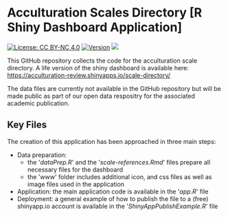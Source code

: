 # Acculturation Scales Directory [R Shiny Dashboard Application]
[![License: CC BY-NC 4.0](https://img.shields.io/badge/License-CC_BY--NC_4.0-lightgrey.svg)](https://creativecommons.org/licenses/by-nc/4.0/)
[![Version](https://badge.fury.io/gh/tterb%2FHyde.svg)](https://badge.fury.io/gh/tterb%2FHyde)
[![](https://img.shields.io/badge/Shiny-shinyapps.io-blue?style=flat&labelColor=white&logo=RStudio&logoColor=blue)](https://matt.dray.shinyapps.io/randoflag/)


This GitHub repository collects the code for the acculturation scale directory. 
A life version of the shiny dashboard is available here: https://acculturation-review.shinyapps.io/scale-directory/

The data files are currently not available in the GitHub repository but will be made public as part of our open data 
respositry for the associated academic publication.

## Key Files

The creation of this application has been approached in three main steps:
- Data preparation: 
  - the '*dataPrep.R*' and the '*scale-references.Rmd*' files prepare all necessary files for the dashboard
  - the '*www*' folder includes additional icon, and css files as well as image files used in the application
- Application: the main application code is available in the '*app.R*' file
- Deployment: a general example of how to publish the file to a (free) shinyapp.io account is available in the '*ShinyAppPublishExample.R*' file

## 
